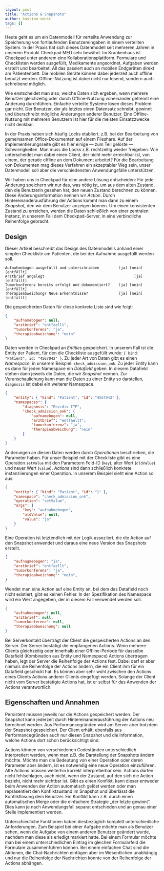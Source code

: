 ```yaml
---
layout: post
title: "Actions & Snapshots"
author: bastian-senst
tags: []
---
```


Heute geht es um ein Datenmodell für verteilte Anwendung zur Speicherung von fortlaufenden
Benutzereingaben in einem verteilten System.
In der Praxis hat sich dieses Datenmodell seit mehreren Jahren in unserem
Produkt Checkpad MED sehr bewährt.
Im Krankenhaus ist Checkpad unter anderem eine Kollaborationsplattform.
Formulare und Checklisten werden ausgefüllt, Medikamente angeordnet, Aufgaben werden erstellt und
bearbeitet. All das passiert auch an mobilen Endgeräten direkt am Patientenbett.
Die mobilen Geräte können dabei jederzeit auch offline benutzt werden. Offline-Nutzung ist dabei nicht
nur lesend, sondern auch schreibend möglich.

Wie enstscheidet man also, welche Daten sich ergeben, wenn mehrere Benutzer gleichzeitig oder
durch Offline-Nutzung voneinander getrennt eine Änderung durchführen.
Einfache verteilte Systeme lösen dieses Problem gar nicht. Der Benutzer, der als letztes einen
Datensatz schreibt, gewinnt und überschreibt mögliche Änderungen anderer Benutzer. Eine
Offline-Nutzung mit mehreren Benutzern ist hier für die meisten Einsatzzwecke nicht denkbar.

In der Praxis haben sich häufig Locks etabliert, z.B. bei der Bearbeitung von gemeinsamen
Office-Dokumenten auf einem Fileshare. Auf der Implementierungsseite gibt es hier einige — zum Teil
gelöste — Schwierigkeiten. Man muss die Locks z.B. rechtzeitig wieder freigeben.
Wie unterscheidet man
dabei einen Client, der nicht mehr erreichbar ist, von einem, der gerade offline an dem Dokument
arbeitet? Für die Bearbeitung von Dokumenten mag dieses Verfahren ein akzeptabler Weg sein, unser
Datenmodell soll aber die verschiedensten Anwendungsfälle unterstützen.

Wir haben uns in Checkpad für eine andere Lösung entscheiden: Für jede Änderung speichern wir nur
das, was nötig ist, um aus dem alten Zustand, den die Benutzerin gesehen
hat, den neuen Zustand berechnen zu können. Diese Änderungsinformation nennen wir _Action_. Durch
Hintereinanderausführung der Actions kommt man dann zu einem _Snapshot_, den wir dem Benutzer anzeigen
können. Um einen konsistenten Zustand zu erreichen, werden die Daten schließlich von einer zentralen
Instanz, in unserem Fall dem Checkpad-Server, in eine verbindliche Reihenfolge gebracht.

Design
------

Dieser Artikel beschreibt das Design des Datenmodells anhand einer simplen Checkliste am Patienten,
die bei der Aufnahme ausgefüllt werden soll.

```
Aufnahmebogen ausgefüllt und unterschrieben         [ja] [nein] [entfällt]
Arztbrief angelegt                                         [ja] [entfällt]
Tumorkonferenz bereits erfolgt und dokumentiert?    [ja] [nein] [entfällt]
Therapieabweichung? Neue Erkenntnisse?              [ja] [nein] [entfällt]
```

Die gespeicherten Daten für diese konkrete Liste sind wie folgt:
```json
{
    "aufnamebogen": null,
    "arztbrief": "entfaellt",
    "tumorkonferenz": "ja",
    "therapieabweichung": "nein"
}
```

Daten werden in Checkpad an _Entities_ gespeichert. In unserem Fall ist die Entity der
Patient, für den die Checkliste ausgefüllt wurde: `{ kind: "Patient", id: "4567042" }`.
Zu jeder Art von Daten gibt es einen _Namespace_, in unserem Beispiel: `check_admission_onk`.
Zu jeder Entity kann es dann für jeden Namespace ein _Datafield_ geben. In diesem Datafield
stehen dann jeweils die Daten, die wir _Snapshot_ nennen.
Zur Veranschaulichung kann man die Daten zu einer Entity so darstellen, `diagnosis` ist dabei ein
weiterer Namespace.

```json
{
    "entity": { "kind": "Patient", "id": "4567042" },
    "namespaces": {
        "diagnosis": "Rezidiv ITP",
        "check_admission_onk": {
            "aufnamebogen": null,
            "arztbrief": "entfaellt",
            "tumorkonferenz": "ja",
            "therapieabweichung": "nein"
        }
    }
}
```

Änderungen an diesen Daten werden durch _Operationen_ beschrieben, die Parameter haben.
Für unser Beispiel mit der Checkliste gibt es eine Operation `setValue` mit den Parametern
Feld-ID (`key`), alter Wert (`oldValue`) und neuer Wert (`value`).
_Actions_ sind dann schließlich konkrete instanziierungen einer Operation.
In unserem Beispiel sieht
eine Action so aus:
```json
{
    "entity": { "kind": "Patient", "id": "1" },
    "namespace": "check_admission_onk",
    "operation": "setValue",
    "args": {
        "key": "aufnahmebogen",
        "oldValue": null,
        "value": "ja"
    }
}
```
Eine Operation ist letztendlich mit der Logik assoziiert, die die Action auf den Snapshot anwendet
und daraus eine neue Version des Snapshots erstellt.

```json
{
    "aufnagmebogen": "ja",
    "arztbrief": "entfaellt",
    "tumorkonferenz": "ja",
    "therapieabweichung": "nein",
}
```

Wendet man eine Action auf eine Entity an, bei dem das Datafield noch nicht existiert, gibt es
keinen Fehler. In der Spezifikation des Namespace wird ein Wert angegeben,
der in diesem Fall verwendet werden soll.

```json
{
    "aufnahmebogen": null,
    "arztbrief": null,
    "tumorkonferenz": null,
    "therapieabweichung": null
}
```

Bei Serverkontakt überträgt der Client die gespeicherten Actions an den Server.
Der Server bestätigt die empfangenen Actions. Wenn mehrere Clients gleichzeitig oder innerhalb
einer Offline-Periode für dasselbe Datafield (Kombination aus Entity und Namespace) Actions
übertragen haben, legt der Server die Reihenfolge der Actions fest. Dabei darf er aber niemals die
Reihenfolge der Actions ändern, die ein Client ihm für ein Datafield geschickt hat. Es können aber
sehr wohl zwischen den Actions eines Clients Actions anderer Clients eingefügt werden.
Solange der Client nicht vom Server bestätigte Actions hat, ist er selbst für das Anwenden der
Actions verantwortlich.

Eigenschaften und Annahmen
----------

Persistent müssen jeweils nur die Actions gespeichert werden. Der Snapshot kann jederzeit durch
Hintereinanderausführung der Actions neu berechnet werden. Aus Performancegründen wird am Server
aber trotzdem der Snapshot gespeichert. Der Client erhält, ebenfalls aus Performancegründen auch
nur diesen Snapshot und die Information, welche Actions dort schon berücksichtigt sind.

Actions können von verschiedenen Codeständen unterschiedlich
interpretiert werden, wenn man z.B. die Darstellung der Snapshots ändern möchte.
Möchte man die Bedeutung von einer Operation oder deren Parameter aber ändern,
ist es notwendig eine neue Operation einzuführen. Alte Actions müssen weiterhin korrekt
interpretierbar sein.
Actions dürfen nicht fehlschlagen, auch nicht, wenn der Zustand, auf den sich die Action bezieht,
nicht mehr sichtbar ist. Gibt es einen Konflikt, kann dieser entweder
beim Anwenden der Action automatisch gelöst werden oder man repräsentiert den Konfliktzustand
im Snapshot und überlässt die Konfliktlösung dem Benutzer. Ein Konflikt kann z.B. durch einen
automatischen Merge oder die einfachere Strategie „der letzte gewinnt“.
Dies kann je nach Anwendungsfall
separat entschieden und an genau einer Stelle implementiert werden.

Unterschiedliche Funktionen haben diesbezüglich komplett unterschiedliche Anforderungen.
Zum Beispiel bei einer Aufgabe möchte man als Benutzer sehen, wenn die Aufgabe von einem anderen
Benutzer geändert wurde, nachdem man diese als erledigt markiert hatte. Bei einem Formular möchte
man bei einem unterschiedlichen Eintrag im gleichen Formularfeld die Formulare zusammenführen
können. Bei einem einfachen Chat sind die Aktionen, die Chat-Nachrichten einfügen aber im
Wesentlichen unabhängig und nur die Reihenfolge der Nachrichten könnte von der Reihenfolge der
Actions abhängen.
